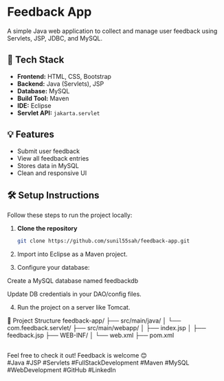 # Feedback App

A simple Java web application to collect and manage user feedback using Servlets, JSP, JDBC, and MySQL.

## 🚀 Tech Stack

- **Frontend:** HTML, CSS, Bootstrap
- **Backend:** Java (Servlets), JSP
- **Database:** MySQL
- **Build Tool:** Maven
- **IDE:** Eclipse
- **Servlet API:** `jakarta.servlet`

## 💡 Features

- Submit user feedback
- View all feedback entries
- Stores data in MySQL
- Clean and responsive UI

## 🛠️ Setup Instructions

Follow these steps to run the project locally:

1. **Clone the repository**
   ```bash
   git clone https://github.com/sunil55sah/feedback-app.git
   
2. Import into Eclipse as a Maven project.

3. Configure your database:

  Create a MySQL database named feedbackdb

  Update DB credentials in your DAO/config files.

4. Run the project on a server like Tomcat.

📁 Project Structure
feedback-app/
├── src/main/java/
│   └── com.feedback.servlet/
├── src/main/webapp/
│   ├── index.jsp
│   ├── feedback.jsp
├── WEB-INF/
│   └── web.xml
├── pom.xml

##
Feel free to check it out! Feedback is welcome 😊  
#Java #JSP #Servlets #FullStackDevelopment #Maven #MySQL #WebDevelopment #GitHub #LinkedIn

